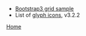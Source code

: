 + [Bootstrap3 grid sample](https://codepen.io/illegitimis/pen/zzwvRv)
+ List of [glyph icons](http://glyphicons.bootstrapcheatsheets.com/), v3.2.2

[Home](https://github.com/illegitimis/Tutorial)
